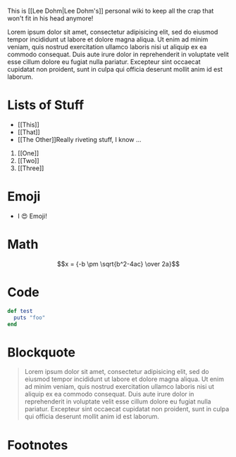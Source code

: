 This is [[Lee Dohm|Lee Dohm's]] personal wiki to keep all the crap that won't fit in his head anymore!

Lorem ipsum dolor sit amet, consectetur adipisicing elit, sed do eiusmod tempor incididunt ut labore et dolore magna aliqua. Ut enim ad minim veniam, quis nostrud exercitation ullamco laboris nisi ut aliquip ex ea commodo consequat. Duis aute irure dolor in reprehenderit in voluptate velit esse cillum dolore eu fugiat nulla pariatur. Excepteur sint occaecat cupidatat non proident, sunt in culpa qui officia deserunt mollit anim id est laborum.

# Lists of Stuff

* [[This]]
* [[That]]
* [[The Other]]<ref>Really riveting stuff, I know ...</ref>

1. [[One]]
1. [[Two]]
1. [[Three]]

# Emoji

* I :heart_eyes: Emoji!

# Math

$$x = {-b \pm \sqrt{b^2-4ac} \over 2a}$$

# Code

```ruby
def test
  puts "foo"
end
```

# Blockquote

> Lorem ipsum dolor sit amet, consectetur adipisicing elit, sed do eiusmod tempor incididunt ut labore et dolore magna aliqua. Ut enim ad minim veniam, quis nostrud exercitation ullamco laboris nisi ut aliquip ex ea commodo consequat. Duis aute irure dolor in reprehenderit in voluptate velit esse cillum dolore eu fugiat nulla pariatur. Excepteur sint occaecat cupidatat non proident, sunt in culpa qui officia deserunt mollit anim id est laborum.

# Footnotes

<references/>
